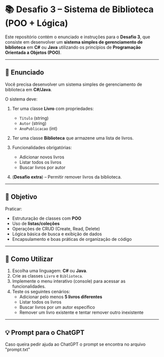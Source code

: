 # 📚 Desafio 3 – Sistema de Biblioteca (POO + Lógica)

Este repositório contém o enunciado e instruções para o **Desafio 3**, que consiste em desenvolver um **sistema simples de gerenciamento de biblioteca** em **C#** ou **Java** utilizando os princípios de **Programação Orientada a Objetos (POO)**.

---

## 📜 Enunciado

Você precisa desenvolver um sistema simples de gerenciamento de biblioteca em **C#/Java**.

O sistema deve:

1. Ter uma classe **Livro** com propriedades:
   - `Titulo` (string)
   - `Autor` (string)
   - `AnoPublicacao` (int)

2. Ter uma classe **Biblioteca** que armazene uma lista de livros.

3. Funcionalidades obrigatórias:
   - Adicionar novos livros
   - Listar todos os livros
   - Buscar livros por autor

4. (**Desafio extra**) – Permitir remover livros da biblioteca.

---

## 🎯 Objetivo

Praticar:
- Estruturação de classes com **POO**
- Uso de **listas/coleções**
- Operações de CRUD (Create, Read, Delete)
- Lógica básica de busca e exibição de dados
- Encapsulamento e boas práticas de organização de código

---

## 🚀 Como Utilizar

1. Escolha uma linguagem: **C#** ou **Java**.
2. Crie as classes `Livro` e `Biblioteca`.
3. Implemente o menu interativo (console) para acessar as funcionalidades.
4. Teste os seguintes cenários:
   - Adicionar pelo menos **5 livros diferentes**
   - Listar todos os livros
   - Buscar livros por um autor específico
   - Remover um livro existente e tentar remover outro inexistente

---

## 💡 Prompt para o ChatGPT

Caso queira pedir ajuda ao ChatGPT o prompt se encontra no arquivo "prompt.txt"


